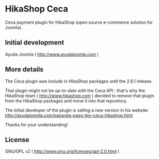 # HikaShop Ceca

Ceca payment plugin for HikaShop (open source e-commerce solution for Joomla).

## Initial development
Ayuda Joomla ( http://www.ayudajoomla.com )

## More details
The Ceca plugin was include in HikaShop packages until the 2.6.1 release.

That plugin might not be up-to-date with the Ceca API ; that's why the HikaShop team ( http://www.hikashop.com ) decided to remove that plugin from the HikaShop packages and move it into that repository.

The initial developer of the plugin is selling a new version in his website: http://ayudajoomla.com/pasarela-pago-tpv-ceca-hikashop.html

Thanks for your understanding!

## License
GNU/GPL v2 ( http://www.gnu.org/licenses/gpl-2.0.html )
